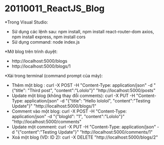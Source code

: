 # 20110011_ReactJS_Blog
*Trong Visual Studio:
+ Sử dụng các lệnh sau: npm install, npm install react-router-dom axios, npm install express, npm install cors
+ Sử dụng command:  node index.js

*Mở blog trên trình duyệt: 
- http://localhost:5000/blogs
- http://localhost:5000/blogs/1

*Xài trong terminal (command prompt của máy):
- Thêm một blog : curl -X POST -H "Content-Type: application/json" -d "{\"title\": \"Third post\", \"content\":\"Lololo\"}" "http://localhost:5000/posts"
- Update một blog (không thay đổi comments): curl -X PUT -H "Content-Type: application/json" -d "{\"title\": \"Hello lololol\", \"content\":\"Testing Update\"}" "http://localhost:5000/blogs/1"
- Comment vào một blog: curl -X POST -H "Content-Type: application/json" -d "{\"blogId\": \"1\", \"content\":\"Lololo\"}" "http://localhost:5000/comments"
- Update một comment: curl -X PUT -H "Content-Type: application/json" -d "{\"content\":\"Testing Update\"}" "http://localhost:5000/comments/1"
- Xoá một blog (VD: ID 2): curl -X DELETE "http://localhost:5000/blogs/2"
